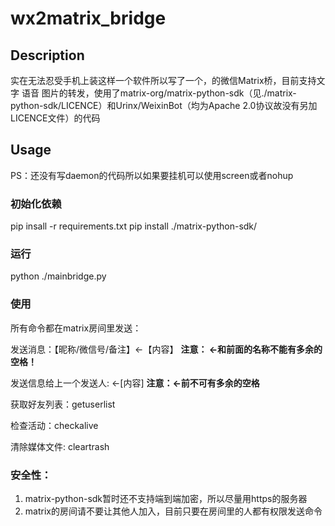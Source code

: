 # wx2matrix_bridge

## Description
  实在无法忍受手机上装这样一个软件所以写了一个，的微信Matrix桥，目前支持文字 语音 图片的转发，使用了matrix-org/matrix-python-sdk（见./matrix-python-sdk/LICENCE）和Urinx/WeixinBot（均为Apache 2.0协议故没有另加LICENCE文件）的代码

## Usage
PS：还没有写daemon的代码所以如果要挂机可以使用screen或者nohup
### 初始化依赖
  pip insall -r requirements.txt
  pip install ./matrix-python-sdk/
### 运行
  python ./mainbridge.py
### 使用
  所有命令都在matrix房间里发送：
  
  发送消息：【昵称/微信号/备注】<-【内容】 **注意： <-和前面的名称不能有多余的空格！**
  
  发送信息给上一个发送人: <-[内容] **注意：<-前不可有多余的空格**
  
  获取好友列表：getuserlist
  
  检查活动：checkalive
  
  清除媒体文件: cleartrash
### 安全性：
  1. matrix-python-sdk暂时还不支持端到端加密，所以尽量用https的服务器
  2. matrix的房间请不要让其他人加入，目前只要在房间里的人都有权限发送命令
